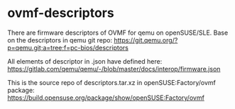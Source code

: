 # ovmf-descriptors
There are firmware descriptors of OVMF for qemu on openSUSE/SLE. Base on the
descriptors in qemu git repo:
    https://git.qemu.org/?p=qemu.git;a=tree;f=pc-bios/descriptors

All elements of descriptor in .json have defined here:
    https://gitlab.com/qemu/qemu/-/blob/master/docs/interop/firmware.json

This is the source repo of descriptors.tar.xz in openSUSE:Factory/ovmf package:
    https://build.opensuse.org/package/show/openSUSE:Factory/ovmf
